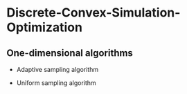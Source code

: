 # Discrete-Convex-Simulation-Optimization

## One-dimensional algorithms

- Adaptive sampling algorithm

- Uniform sampling algorithm
